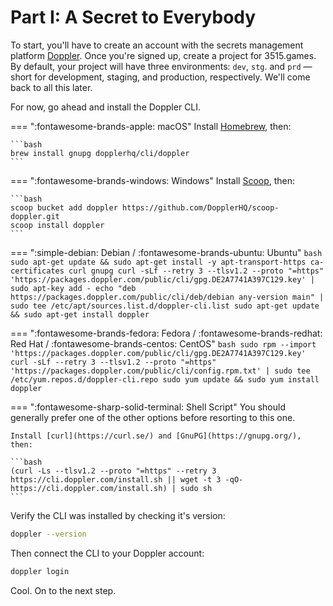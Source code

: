 # Part I: A Secret to Everybody

To start, you'll have to create an account with the secrets management platform [Doppler](https://doppler.com).
Once you're signed up, create a project for 3515.games. By default, your project will have three environments:
`dev`, `stg`. and `prd` — short for development, staging, and production, respectively. We'll come back to all this
later.

For now, go ahead and install the Doppler CLI.

=== ":fontawesome-brands-apple: macOS"
    Install [Homebrew](https://brew.sh), then:
    
    ```bash
    brew install gnupg dopplerhq/cli/doppler
    ```

=== ":fontawesome-brands-windows: Windows"
    Install [Scoop](https://scoop.sh), then:
    
    ```bash
    scoop bucket add doppler https://github.com/DopplerHQ/scoop-doppler.git
    scoop install doppler
    ```

=== ":simple-debian: Debian / :fontawesome-brands-ubuntu: Ubuntu"
    ```bash
    sudo apt-get update && sudo apt-get install -y apt-transport-https ca-certificates curl gnupg
    curl -sLf --retry 3 --tlsv1.2 --proto "=https" 'https://packages.doppler.com/public/cli/gpg.DE2A7741A397C129.key' | sudo apt-key add -
    echo "deb https://packages.doppler.com/public/cli/deb/debian any-version main" | sudo tee /etc/apt/sources.list.d/doppler-cli.list
    sudo apt-get update && sudo apt-get install doppler
    ```

=== ":fontawesome-brands-fedora: Fedora / :fontawesome-brands-redhat: Red Hat / :fontawesome-brands-centos: CentOS"
    ```bash
    sudo rpm --import 'https://packages.doppler.com/public/cli/gpg.DE2A7741A397C129.key'
    curl -sLf --retry 3 --tlsv1.2 --proto "=https" 'https://packages.doppler.com/public/cli/config.rpm.txt' | sudo tee /etc/yum.repos.d/doppler-cli.repo
    sudo yum update && sudo yum install doppler
    ```

=== ":fontawesome-sharp-solid-terminal: Shell Script"
    You should generally prefer one of the other options before resorting to this one.

    Install [curl](https://curl.se/) and [GnuPG](https://gnupg.org/), then:

    ```bash
    (curl -Ls --tlsv1.2 --proto "=https" --retry 3 https://cli.doppler.com/install.sh || wget -t 3 -qO- https://cli.doppler.com/install.sh) | sudo sh
    ```

Verify the CLI was installed by checking it's version:

```bash
doppler --version
```

Then connect the CLI to your Doppler account:

```bash
doppler login
```

Cool. On to the next step.
